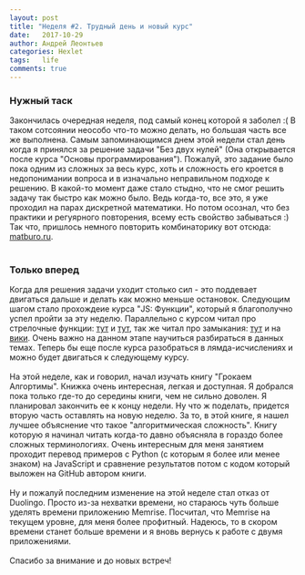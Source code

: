 ```yaml
---
layout: post
title: "Неделя #2. Трудный день и новый курс"
date:   2017-10-29
author: Андрей Леонтьев
categories: Hexlet
tags:	life
comments: true
---
```

### Нужный таск
Закончилась очередная неделя, под самый конец которой я заболел :( В таком сотсоянии неособо что-то можно делать, но большая часть все же выполнена. Самым запоминающимся днем этой недели стал день когда я принялся за решение задачи "Без двух нулей" (Она открывается после курса "Основы программирования"). Пожалуй, это задание было пока одним из сложных за весь курс, хоть и сложность его кроется в недопонимании вопроса и в изначально неправильном подходе к решению. В какой-то момент даже стало стыдно, что не смог решить задачу так быстро как можно было. Ведь когда-то, все это, я уже проходил на парах дискретной математики. Но потом осознал, что без практики и регуярного повторения, всему есть свойство забываться :) Так что, пришлось немного повторить комбинаторику вот отсюда: [matburo.ru][kombinatoriks].<br/><br/>
### Только вперед
Когда для решения задачи уходит столько сил - это поддевает двигаться дальше и делать как можно меньше остановок. Следующим шагом стало прохождеие курса "JS: Функции", который я благополучно успел пройти за эту неделю. Параллельно с курсом читал про стрелочные функции: [тут][arrow-one] и [тут][arrow-two], так же читал про замыкания: [тут][closures-one] и на [вики][closures-two]. Очень важно на данном этапе научиться разбираться в данных темах. Теперь бы еще после курса разобраться в лямда-исчислениях и можно будет двигаться к следующему курсу. <br/></br>
На этой неделе, как и говорил, начал изучать книгу "Грокаем Алгортимы". Книжка очень интересная, легкая и доступная. Я добрался пока только где-то до середины книги, чем не сильно доволен. Я планировал закончить ее к концу недели. Ну что ж поделать, придется вторую часть оставлять на новую неделю. За то, в этой книге, я нашел лучшее объяснение что такое "алгоритмическая сложность". Книгу которую я начинал читать когда-то давно объясняла в гораздо более сложных терминологиях. Очень интересным для меня занятием проходит перевод примеров с Python (с которым я более или менее знаком) на JavaScript и сравнение результатов потом с кодом который выложен на GitHub автором книги. <br/><br/>
Ну и пожалуй последним изменение на этой неделе стал отказ от Duolingo. Просто из-за нехватки времени, но стараюсь чуть больше уделять времени приложению Memrise. Посчитал, что Memrise на текущем уровне, для меня более профитный. Надеюсь, то в скором времени станет больше времени и я вновь вернусь к работе с двумя приложениями. <br/><br/>
Спасибо за внимание и до новых встреч!

[kombinatoriks]: https://www.matburo.ru/tv_komb.php
[arrow-one]: https://dev.to/sarah_chima/arrow-functions-in-es6-24
[arrow-two]: https://developer.mozilla.org/ru/docs/Web/JavaScript/Reference/Functions/Arrow_functions
[closures-one]: https://developer.mozilla.org/ru/docs/Web/JavaScript/Closures
[closures-two]: https://ru.wikipedia.org/wiki/%D0%97%D0%B0%D0%BC%D1%8B%D0%BA%D0%B0%D0%BD%D0%B8%D0%B5_(%D0%BF%D1%80%D0%BE%D0%B3%D1%80%D0%B0%D0%BC%D0%BC%D0%B8%D1%80%D0%BE%D0%B2%D0%B0%D0%BD%D0%B8%D0%B5)